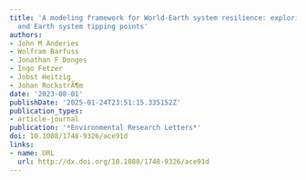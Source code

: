 ```yaml
---
title: 'A modeling framework for World-Earth system resilience: exploring social inequality
  and Earth system tipping points'
authors:
- John M Anderies
- Wolfram Barfuss
- Jonathan F Donges
- Ingo Fetzer
- Jobst Heitzig
- Johan RockstrÃ¶m
date: '2023-08-01'
publishDate: '2025-01-24T23:51:15.335152Z'
publication_types:
- article-journal
publication: '*Environmental Research Letters*'
doi: 10.1088/1748-9326/ace91d
links:
- name: URL
  url: http://dx.doi.org/10.1088/1748-9326/ace91d
---
```

